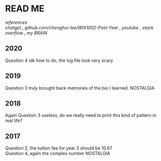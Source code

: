 # READ ME  

*references*  
*chatgpt , github.com/chenghui-lee/WIX1002-Past-Year , youtube , stack overflow , my BRAIN*

## 2020  
Question 4 idk how to do, the log file look very scary

## 2019  
Question 3 truly brought back memories of the bio I learned. NOSTALGIA

## 2018
Again Question 3 useless, do we really need to print this kind of pattern in real life?

## 2017 
Question 2, the tuition fee for year 3 should be 10.67  
Question 4, again the complex number NOSTALGIA
